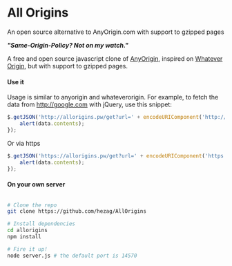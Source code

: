 All Origins
=======

An open source alternative to AnyOrigin.com with support to gzipped pages

***"Same-Origin-Policy? Not on my watch."***

A free and open source javascript clone of [AnyOrigin](http://anyorigin.com/), inspired on [Whatever Origin](http://WhateverOrigin.org), but with support to gzipped pages.

#### Use it

Usage is similar to anyorigin and whateverorigin. For example, to fetch the data from http://google.com with jQuery, use this snippet:

```js
$.getJSON('http://allorigins.pw/get?url=' + encodeURIComponent('http://google.com') + '&callback=?', function(data){
    alert(data.contents);
});
```

Or via https

```js
$.getJSON('https://allorigins.pw/get?url=' + encodeURIComponent('https://google.com') + '&callback=?', function(data){
    alert(data.contents);
});
```

#### On your own server
```sh

# Clone the repo
git clone https://github.com/hezag/AllOrigins

# Install dependencies
cd allorigins
npm install

# Fire it up!
node server.js # the default port is 14570
```
